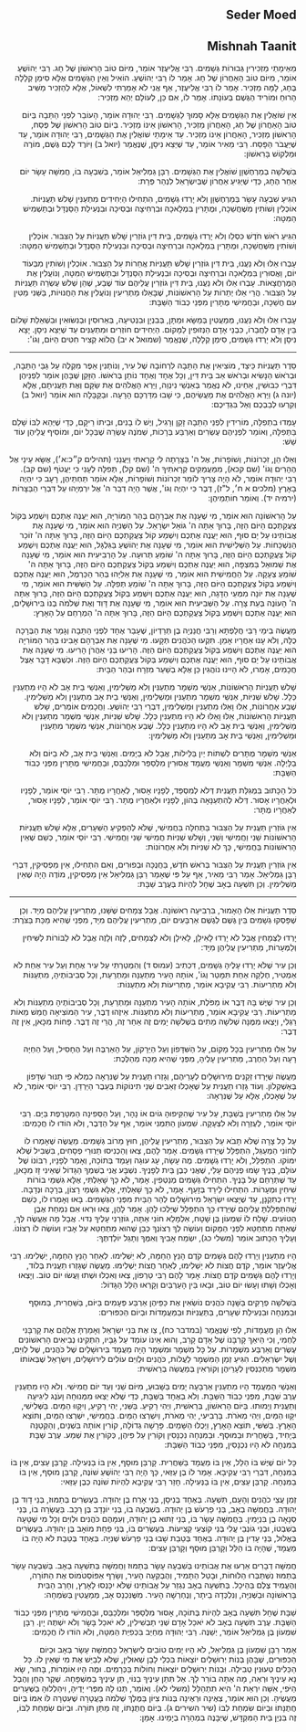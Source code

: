 <h2 dir='rtl'>Seder Moed</h2>
<h2 dir='rtl'>Mishnah Taanit</h2>
<p dir='rtl'>מֵאֵימָתַי מַזְכִּירִין גְּבוּרוֹת גְּשָׁמִים. רַבִּי אֱלִיעֶזֶר אוֹמֵר, מִיּוֹם טוֹב הָרִאשׁוֹן שֶׁל חָג. רַבִּי יְהוֹשֻׁעַ אוֹמֵר, מִיּוֹם טוֹב הָאַחֲרוֹן שֶׁל חָג. אָמַר לוֹ רַבִּי יְהוֹשֻׁעַ. הוֹאִיל וְאֵין הַגְּשָׁמִים אֶלָּא סִימַן קְלָלָה בֶּחָג, לָמָּה מַזְכִּיר. אָמַר לוֹ רַבִּי אֱלִיעֶזֶר, אַף אֲנִי לֹא אָמַרְתִּי לִשְׁאוֹל, אֶלָּא לְהַזְכִּיר מַשִּׁיב הָרוּחַ וּמוֹרִיד הַגֶּשֶׁם בְּעוֹנָתוֹ. אָמַר לוֹ, אִם כֵּן, לְעוֹלָם יְהֵא מַזְכִּיר:</p>
<p dir='rtl'>אֵין שׁוֹאֲלִין אֶת הַגְּשָׁמִים אֶלָּא סָמוּךְ לַגְּשָׁמִים. רַבִּי יְהוּדָה אוֹמֵר, הָעוֹבֵר לִפְנֵי הַתֵּבָה בְּיוֹם טוֹב הָאַחֲרוֹן שֶׁל חַג, הָאַחֲרוֹן מַזְכִּיר, הָרִאשׁוֹן אֵינוֹ מַזְכִּיר. בְּיוֹם טוֹב הָרִאשׁוֹן שֶׁל פֶּסַח, הָרִאשׁוֹן מַזְכִּיר, הָאַחֲרוֹן אֵינוֹ מַזְכִּיר. עַד אֵימָתַי שׁוֹאֲלִין אֶת הַגְּשָׁמִים, רַבִּי יְהוּדָה אוֹמֵר, עַד שֶׁיַּעֲבֹר הַפָּסַח. רַבִּי מֵאִיר אוֹמֵר, עַד שֶׁיֵּצֵא נִיסָן, שֶׁנֶּאֱמַר (יואל ב) וַיּוֹרֶד לָכֶם גֶּשֶׁם, מוֹרֶה וּמַלְקוֹשׁ בָּרִאשׁוֹן:</p>
<p dir='rtl'>בִּשְׁלשָׁה בְמַרְחֶשְׁוָן שׁוֹאֲלִין אֶת הַגְּשָׁמִים. רַבָּן גַּמְלִיאֵל אוֹמֵר, בְּשִׁבְעָה בוֹ, חֲמִשָּׁה עָשָׂר יוֹם אַחַר הֶחָג, כְּדֵי שֶׁיַּגִּיעַ אַחֲרוֹן שֶׁבְּיִשְׂרָאֵל לִנְהַר פְּרָת:</p>
<p dir='rtl'>הִגִּיעַ שִׁבְעָה עָשָׂר בְּמַרְחֶשְׁוָן וְלֹא יָרְדוּ גְשָׁמִים, הִתְחִילוּ הַיְחִידִים מִתְעַנִּין שָׁלשׁ תַּעֲנִיּוֹת. אוֹכְלִין וְשׁוֹתִין מִשֶּׁחֲשֵׁכָה, וּמֻתָּרִין בִּמְלָאכָה וּבִרְחִיצָה וּבְסִיכָה וּבִנְעִילַת הַסַּנְדָּל וּבְתַשְׁמִישׁ הַמִּטָּה:</p>
<p dir='rtl'>הִגִּיעַ רֹאשׁ חֹדֶשׁ כִּסְלֵו וְלֹא יָרְדוּ גְשָׁמִים, בֵּית דִּין גּוֹזְרִין שָׁלשׁ תַּעֲנִיוֹת עַל הַצִּבּוּר. אוֹכְלִין וְשׁוֹתִין מִשֶּׁחֲשֵׁכָה, וּמֻתָּרִין בִּמְלָאכָה וּבִרְחִיצָה וּבְסִיכָה וּבִנְעִילַת הַסַּנְדָּל וּבְתַשְׁמִישׁ הַמִּטָּה:</p>
<p dir='rtl'>עָבְרוּ אֵלּוּ וְלֹא נַעֲנוּ, בֵּית דִּין גּוֹזְרִין שָׁלשׁ תַּעֲנִיּוֹת אֲחֵרוֹת עַל הַצִּבּוּר. אוֹכְלִין וְשׁוֹתִין מִבְּעוֹד יוֹם, וַאֲסוּרִין בִּמְלָאכָה וּבִרְחִיצָה וּבְסִיכָה וּבִנְעִילַת הַסַּנְדָּל וּבְתַשְׁמִישׁ הַמִּטָּה, וְנוֹעֲלִין אֶת הַמֶּרְחֲצָאוֹת. עָבְרוּ אֵלּוּ וְלֹא נַעֲנוּ, בֵּית דִּין גּוֹזְרִין עֲלֵיהֶם עוֹד שֶׁבַע, שֶׁהֵן שְׁלשׁ עֶשְׂרֵה תַּעֲנִיּוֹת עַל הַצִּבּוּר. הֲרֵי אֵלּוּ יְתֵרוֹת עַל הָרִאשׁוֹנוֹת, שֶׁבָּאֵלּוּ מַתְרִיעִין וְנוֹעֲלִין אֶת הַחֲנוּיוֹת, בַּשֵּׁנִי מַטִּין עִם חֲשֵׁכָה, וּבַחֲמִישִׁי מֻתָּרִין מִפְּנֵי כְבוֹד הַשַּׁבָּת:</p>
<p dir='rtl'>עָבְרוּ אֵלּוּ וְלֹא נַעֲנוּ, מְמַעֲטִין בְּמַשָּׂא וּמַתָּן, בְּבִנְיָן וּבִנְטִיעָה, בְּאֵרוּסִין וּבְנִשּׂוּאִין וּבִשְׁאֵלַת שָׁלוֹם בֵּין אָדָם לַחֲבֵרוֹ, כִּבְנֵי אָדָם הַנְּזוּפִין לַמָּקוֹם. הַיְחִידִים חוֹזְרִים וּמִתְעַנִּים עַד שֶׁיֵּצֵא נִיסָן. יָצָא נִיסָן וְלֹא יָרְדוּ גְשָׁמִים, סִימַן קְלָלָה, שֶׁנֶּאֱמַר (שמואל א יב) הֲלוֹא קְצִיר חִטִּים הַיּוֹם, וְגוֹ':</p>

---

<p dir='rtl'>סֵדֶר תַּעֲנִיּוֹת כֵּיצַד, מוֹצִיאִין אֶת הַתֵּבָה לִרְחוֹבָהּ שֶׁל עִיר, וְנוֹתְנִין אֵפֶר מִקְלֶה עַל גַּבֵּי הַתֵּבָה, וּבְרֹאשׁ הַנָּשִׂיא וּבְרֹאשׁ אַב בֵּית דִּין, וְכָל אֶחָד וְאֶחָד נוֹתֵן בְּרֹאשׁוֹ. הַזָּקֵן שֶׁבָּהֶן אוֹמֵר לִפְנֵיהֶן דִּבְרֵי כִבּוּשִׁין, אַחֵינוּ, לֹא נֶאֱמַר בְּאַנְשֵׁי נִינְוֵה, וַיַּרְא הָאֱלֹהִים אֶת שַׂקָּם וְאֶת תַּעֲנִיתָם, אֶלָּא (יונה ג) וַיַּרְא הָאֱלֹהִים אֶת מַעֲשֵׂיהֶם, כִּי שָׁבוּ מִדַּרְכָּם הָרָעָה. וּבַקַּבָּלָה הוּא אוֹמֵר (יואל ב) וְקִרְעוּ לְבַבְכֶם וְאַל בִּגְדֵיכֶם:</p>
<p dir='rtl'>עָמְדוּ בִתְפִלָּה, מוֹרִידִין לִפְנֵי הַתֵּבָה זָקֵן וְרָגִיל, וְיֶשׁ לוֹ בָנִים, וּבֵיתוֹ רֵיקָם, כְּדֵי שֶׁיְּהֵא לִבּוֹ שָׁלֵם בַּתְּפִלָּה, וְאוֹמֵר לִפְנֵיהֶם עֶשְׂרִים וְאַרְבַּע בְּרָכוֹת, שְׁמֹנֶה עֶשְׂרֵה שֶׁבְּכָל יוֹם, וּמוֹסִיף עֲלֵיהֶן עוֹד שֵׁשׁ:</p>
<p dir='rtl'>וְאֵלּוּ הֵן, זִכְרוֹנוֹת, וְשׁוֹפָרוֹת, אֶל ה' בַּצָּרָתָה לִּי קָרָאתִי וַיַּעֲנֵנִי (תהילים ק״כ:א׳), אֶשָּׂא עֵינַי אֶל הֶהָרִים וְגוֹ' (שם קכא), מִמַּעֲמַקִּים קְרָאתִיךָ ה' (שם קל), תְּפִלָּה לְעָנִי כִי יַעֲטֹף (שם קב). רַבִּי יְהוּדָה אוֹמֵר, לֹא הָיָה צָרִיךְ לוֹמַר זִכְרוֹנוֹת וְשׁוֹפָרוֹת, אֶלָּא אוֹמֵר תַּחְתֵּיהֶן, רָעָב כִּי יִהְיֶה בָאָרֶץ (מלכים א ח׳, ל"ז), דֶּבֶר כִּי יִהְיֶה וְגוֹ', אֲשֶׁר הָיָה דְבַר ה' אֶל יִרְמְיָהוּ עַל דִּבְרֵי הַבַּצָּרוֹת (ירמיה יד). וְאוֹמֵר חוֹתְמֵיהֶן:</p>
<p dir='rtl'>עַל הָרִאשׁוֹנָה הוּא אוֹמֵר, מִי שֶׁעָנָה אֶת אַבְרָהָם בְּהַר הַמּוֹרִיָּה, הוּא יַעֲנֶה אֶתְכֶם וְיִשְׁמַע בְּקוֹל צַעֲקַתְכֶם הַיּוֹם הַזֶּה, בָּרוּךְ אַתָּה ה' גּוֹאֵל יִשְׂרָאֵל. עַל הַשְּׁנִיָּה הוּא אוֹמֵר, מִי שֶׁעָנָה אֶת אֲבוֹתֵינוּ עַל יַם סוּף, הוּא יַעֲנֶה אֶתְכֶם וְיִשְׁמַע קוֹל צַעֲקַתְכֶם הַיּוֹם הַזֶּה, בָּרוּךְ אַתָּה ה' זוֹכֵר הַנִּשְׁכָּחוֹת. עַל הַשְּׁלִישִׁית הוּא אוֹמֵר, מִי שֶׁעָנָה אֶת יְהוֹשֻׁעַ בַּגִּלְגָּל, הוּא יַעֲנֶה אֶתְכֶם וְיִשְׁמַע קוֹל צַעֲקַתְכֶם הַיּוֹם הַזֶּה, בָּרוּךְ אַתָּה ה' שׁוֹמֵעַ תְּרוּעָה. עַל הָרְבִיעִית הוּא אוֹמֵר, מִי שֶׁעָנָה אֶת שְׁמוּאֵל בַּמִּצְפָּה, הוּא יַעֲנֶה אֶתְכֶם וְיִשְׁמַע בְּקוֹל צַעֲקַתְכֶם הַיּוֹם הַזֶּה, בָּרוּךְ אַתָּה ה' שׁוֹמֵעַ צְעָקָה. עַל הַחֲמִישִׁית הוּא אוֹמֵר, מִי שֶׁעָנָה אֶת אֵלִיָּהוּ בְּהַר הַכַּרְמֶל, הוּא יַעֲנֶה אֶתְכֶם וְיִשְׁמַע בְּקוֹל צַעֲקַתְכֶם הַיּוֹם הַזֶּה, בָּרוּךְ אַתָּה ה' שׁוֹמֵעַ תְּפִלָּה. עַל הַשִּׁשִּׁית הוּא אוֹמֵר, מִי שֶׁעָנָה אֶת יוֹנָה מִמְּעֵי הַדָּגָה, הוּא יַעֲנֶה אֶתְכֶם וְיִשְׁמַע בְּקוֹל צַעֲקַתְכֶם הַיּוֹם הַזֶּה, בָּרוּךְ אַתָּה ה' הָעוֹנֶה בְּעֵת צָרָה. עַל הַשְּׁבִיעִית הוּא אוֹמֵר, מִי שֶׁעָנָה אֶת דָּוִד וְאֶת שְׁלֹמֹה בְנוֹ בִּירוּשָׁלַיִם, הוּא יַעֲנֶה אֶתְכֶם וְיִשְׁמַע בְּקוֹל צַעֲקַתְכֶם הַיּוֹם הַזֶּה, בָּרוּךְ אַתָּה ה' הַמְרַחֵם עַל הָאָרֶץ:</p>
<p dir='rtl'>מַעֲשֶׂה בִימֵי רַבִּי חֲלַפְתָּא וְרַבִּי חֲנַנְיָה בֶן תְּרַדְיוֹן, שֶׁעָבַר אֶחָד לִפְנֵי הַתֵּבָה וְגָמַר אֶת הַבְּרָכָה כֻלָּהּ, וְלֹא עָנוּ אַחֲרָיו אָמֵן. תִּקְעוּ הַכֹּהֲנִים תְּקָעוּ. מִי שֶׁעָנָה אֶת אַבְרָהָם אָבִינוּ בְּהַר הַמּוֹרִיָּה הוּא יַעֲנֶה אֶתְכֶם וְיִשְׁמַע בְּקוֹל צַעֲקַתְכֶם הַיּוֹם הַזֶּה. הָרִיעוּ בְּנֵי אַהֲרֹן הָרִיעוּ. מִי שֶׁעָנָה אֶת אֲבוֹתֵינוּ עַל יַם סוּף, הוּא יַעֲנֶה אֶתְכֶם וְיִשְׁמַע בְּקוֹל צַעֲקַתְכֶם הַיּוֹם הַזֶּה. וּכְשֶׁבָּא דָבָר אֵצֶל חֲכָמִים, אָמְרוּ, לֹא הָיִינוּ נוֹהֲגִין כֵּן אֶלָּא בְשַׁעַר מִזְרָח וּבְהַר הַבָּיִת:</p>
<p dir='rtl'>שָׁלשׁ תַּעֲנִיּוֹת הָרִאשׁוֹנוֹת, אַנְשֵׁי מִשְׁמָר מִתְעַנִּין וְלֹא מַשְׁלִימִין, וְאַנְשֵׁי בֵית אָב לֹא הָיוּ מִתְעַנִּין כְּלָל. שָׁלשׁ שְׁנִיּוֹת, אַנְשֵׁי מִשְׁמָר מִתְעַנִּין וּמַשְׁלִימִין, וְאַנְשֵׁי בֵית אָב מִתְעַנִּין וְלֹא מַשְׁלִימִין. שֶׁבַע אַחֲרוֹנוֹת, אֵלּוּ וָאֵלּוּ מִתְעַנִּין וּמַשְׁלִימִין, דִּבְרֵי רַבִּי יְהוֹשֻׁעַ. וַחֲכָמִים אוֹמְרִים, שָׁלשׁ תַּעֲנִיּוֹת הָרִאשׁוֹנוֹת, אֵלּוּ וָאֵלּוּ לֹא הָיוּ מִתְעַנִּין כְּלָל. שָׁלשׁ שְׁנִיּוֹת, אַנְשֵׁי מִשְׁמָר מִתְעַנִּין וְלֹא מַשְׁלִימִין, וְאַנְשֵׁי בֵית אָב לֹא הָיוּ מִתְעַנִּין כְּלָל. שֶׁבַע אַחֲרוֹנוֹת, אַנְשֵׁי מִשְׁמָר מִתְעַנִּין וּמַשְׁלִימִין, וְאַנְשֵׁי בֵית אָב מִתְעַנִּין וְלֹא מַשְׁלִימִין:</p>
<p dir='rtl'>אַנְשֵׁי מִשְׁמָר מֻתָּרִים לִשְׁתּוֹת יַיִן בַּלֵּילוֹת, אֲבָל לֹא בַיָּמִים. וְאַנְשֵׁי בֵית אָב, לֹא בַיּוֹם וְלֹא בַלָּיְלָה. אַנְשֵׁי מִשְׁמָר וְאַנְשֵׁי מַעֲמָד אֲסוּרִין מִלְּסַפֵּר וּמִלְּכַבֵּס, וּבַחֲמִישִׁי מֻתָּרִין מִפְּנֵי כְבוֹד הַשַּׁבָּת:</p>
<p dir='rtl'>כֹּל הַכָּתוּב בִּמְגִלַּת תַּעֲנִית דְּלֹא לְמִסְפַּד, לְפָנָיו אָסוּר, לְאַחֲרָיו מֻתָּר. רַבִּי יוֹסֵי אוֹמֵר, לְפָנָיו וּלְאַחֲרָיו אָסוּר. דְּלֹא לְהִתְעַנָּאָה בְהוֹן, לְפָנָיו וּלְאַחֲרָיו מֻתָּר. רַבִּי יוֹסֵי אוֹמֵר, לְפָנָיו אָסוּר, לְאַחֲרָיו מֻתָּר:</p>
<p dir='rtl'>אֵין גּוֹזְרִין תַּעֲנִית עַל הַצִּבּוּר בַּתְּחִלָּה בַּחֲמִישִׁי, שֶׁלֹּא לְהַפְקִיעַ הַשְּׁעָרִים, אֶלָּא שָׁלשׁ תַּעֲנִיּוֹת הָרִאשׁוֹנוֹת שֵׁנִי וַחֲמִישִׁי וְשֵׁנִי, וְשָׁלשׁ שְׁנִיּוֹת חֲמִישִׁי שֵׁנִי וַחֲמִישִׁי. רַבִּי יוֹסֵי אוֹמֵר, כְּשֵׁם שֶׁאֵין הָרִאשׁוֹנוֹת בַּחֲמִישִׁי, כָּךְ לֹא שְׁנִיּוֹת וְלֹא אַחֲרוֹנוֹת:</p>
<p dir='rtl'>אֵין גּוֹזְרִין תַּעֲנִית עַל הַצִּבּוּר בְּרֹאשׁ חֹדֶשׁ, בַּחֲנֻכָּה וּבְפוּרִים, וְאִם הִתְחִילוּ, אֵין מַפְסִיקִין, דִּבְרֵי רַבָּן גַּמְלִיאֵל. אָמַר רַבִּי מֵאִיר, אַף עַל פִּי שֶׁאָמַר רַבָּן גַּמְלִיאֵל אֵין מַפְסִיקִין, מוֹדֶה הָיָה שֶׁאֵין מַשְׁלִימִין. וְכֵן תִּשְׁעָה בְאָב שֶׁחָל לִהְיוֹת בְּעֶרֶב שַׁבָּת:</p>

---

<p dir='rtl'>סֵדֶר תַּעֲנִיּוֹת אֵלוּ הָאָמוּר, בִּרְבִיעָה רִאשׁוֹנָה. אֲבָל צְמָחִים שֶׁשָּׁנוּ, מַתְרִיעִין עֲלֵיהֶם מִיָּד. וְכֵן שֶׁפָּסְקוּ גְשָׁמִים בֵּין גֶּשֶׁם לְגֶשֶׁם אַרְבָּעִים יוֹם, מַתְרִיעִין עֲלֵיהֶם מִיָּד, מִפְּנֵי שֶׁהִיא מַכַּת בַּצֹּרֶת:</p>
<p dir='rtl'>יָרְדוּ לַצְּמָחִין אֲבָל לֹא יָרְדוּ לָאִילָן, לָאִילָן וְלֹא לַצְּמָחִים, לָזֶה וְלָזֶה אֲבָל לֹא לַבּוֹרוֹת לַשִּׁיחִין וְלַמְּעָרוֹת, מַתְרִיעִין עֲלֵיהֶן מִיָּד:</p>
<p dir='rtl'>וְכֵן עִיר שֶׁלֹּא יָרְדוּ עָלֶיהָ גְשָׁמִים, דִּכְתִיב (עמוס ד) וְהִמְטַרְתִּי עַל עִיר אֶחָת וְעַל עִיר אַחַת לֹא אַמְטִיר, חֶלְקָה אַחַת תִּמָּטֵר וְגוֹ', אוֹתָהּ הָעִיר מִתְעַנָּה וּמַתְרַעַת, וְכָל סְבִיבוֹתֶיהָ, מִתְעַנּוֹת וְלֹא מַתְרִיעוֹת. רַבִּי עֲקִיבָא אוֹמֵר, מַתְרִיעוֹת וְלֹא מִתְעַנּוֹת:</p>
<p dir='rtl'>וְכֵן עִיר שֶׁיֶּשׁ בָּהּ דֶּבֶר אוֹ מַפֹּלֶת, אוֹתָהּ הָעִיר מִתְעַנָּה וּמַתְרַעַת, וְכָל סְבִיבוֹתֶיהָ מִתְעַנּוֹת וְלֹא מַתְרִיעוֹת. רַבִּי עֲקִיבָא אוֹמֵר, מַתְרִיעוֹת וְלֹא מִתְעַנּוֹת. אֵיזֶהוּ דֶבֶר, עִיר הַמּוֹצִיאָה חֲמֵשׁ מֵאוֹת רַגְלִי, וְיָצְאוּ מִמֶּנָּה שְׁלשָׁה מֵתִים בִּשְׁלשָׁה יָמִים זֶה אַחַר זֶה, הֲרֵי זֶה דֶבֶר. פָּחוֹת מִכָּאן, אֵין זֶה דֶבֶר:</p>
<p dir='rtl'>עַל אֵלּוּ מַתְרִיעִין בְּכָל מָקוֹם, עַל הַשִּׁדָּפוֹן וְעַל הַיֵּרָקוֹן, עַל הָאַרְבֶּה וְעַל הֶחָסִיל, וְעַל הַחַיָּה רָעָה וְעַל הַחֶרֶב, מַתְרִיעִין עָלֶיהָ, מִפְּנֵי שֶׁהִיא מַכָּה מְהַלֶּכֶת:</p>
<p dir='rtl'>מַעֲשֶׂה שֶׁיָּרְדוּ זְקֵנִים מִירוּשָׁלַיִם לְעָרֵיהֶם, וְגָזְרוּ תַעֲנִית עַל שֶׁנִּרְאָה כִמְלֹא פִי תַנּוּר שִׁדָּפוֹן בְּאַשְׁקְלוֹן. וְעוֹד גָּזְרוּ תַעֲנִית עַל שֶׁאָכְלוּ זְאֵבִים שְׁנֵי תִינוֹקוֹת בְּעֵבֶר הַיַּרְדֵּן. רַבִּי יוֹסֵי אוֹמֵר, לֹא עַל שֶׁאָכְלוּ, אֶלָּא עַל שֶׁנִּרְאָה:</p>
<p dir='rtl'>עַל אֵלּוּ מַתְרִיעִין בְּשַׁבָּת, עַל עִיר שֶׁהִקִּיפוּהָ גוֹיִם אוֹ נָהָר, וְעַל הַסְּפִינָה הַמִּטָּרֶפֶת בַּיָּם. רַבִּי יוֹסֵי אוֹמֵר, לְעֶזְרָה וְלֹא לִצְעָקָה. שִׁמְעוֹן הַתִּמְנִי אוֹמֵר, אַף עַל הַדֶּבֶר, וְלֹא הוֹדוּ לוֹ חֲכָמִים:</p>
<p dir='rtl'>עַל כָּל צָרָה שֶׁלֹּא תָבֹא עַל הַצִּבּוּר, מַתְרִיעִין עֲלֵיהֶן, חוּץ מֵרוֹב גְּשָׁמִים. מַעֲשֶׂה שֶׁאָמְרוּ לוֹ לְחוֹנִי הַמְעַגֵּל, הִתְפַּלֵּל שֶׁיֵּרְדוּ גְשָׁמִים. אָמַר לָהֶם, צְאוּ וְהַכְנִיסוּ תַנּוּרֵי פְסָחִים, בִּשְׁבִיל שֶׁלֹּא יִמּוֹקוּ. הִתְפַּלֵּל, וְלֹא יָרְדוּ גְשָׁמִים. מֶה עָשָׂה, עָג עוּגָה וְעָמַד בְּתוֹכָהּ, וְאָמַר לְפָנָיו, רִבּוֹנוֹ שֶׁל עוֹלָם, בָּנֶיךָ שָׂמוּ פְנֵיהֶם עָלַי, שֶׁאֲנִי כְבֶן בַּיִת לְפָנֶיךָ. נִשְׁבָּע אֲנִי בְשִׁמְךָ הַגָּדוֹל שֶׁאֵינִי זָז מִכָּאן, עַד שֶׁתְּרַחֵם עַל בָּנֶיךָ. הִתְחִילוּ גְּשָׁמִים מְנַטְּפִין. אָמַר, לֹא כָךְ שָׁאַלְתִּי, אֶלָּא גִּשְׁמֵי בוֹרוֹת שִׁיחִין וּמְעָרוֹת. הִתְחִילוּ לֵירֵד בְּזָעַף. אָמַר, לֹא כָךְ שָׁאַלְתִּי, אֶלָּא גִּשְׁמֵי רָצוֹן, בְּרָכָה וּנְדָבָה. יָרְדוּ כְתִקְנָן, עַד שֶׁיָּצְאוּ יִשְׂרָאֵל מִירוּשָׁלַיִם לְהַר הַבַּיִת מִפְּנֵי הַגְּשָׁמִים. בָּאוּ וְאָמְרוּ לוֹ, כְּשֵׁם שֶׁהִתְפַּלַלְתָּ עֲלֵיהֶם שֶׁיֵּרְדוּ כָּךְ הִתְפַּלֵּל שֶׁיֵּלְכוּ לָהֶן. אָמַר לָהֶן, צְאוּ וּרְאוּ אִם נִמְחֵת אֶבֶן הַטּוֹעִים. שָׁלַח לוֹ שִׁמְעוֹן בֶּן שָׁטָח, אִלְמָלֵא חוֹנִי אַתָּה, גּוֹזְרַנִי עָלֶיךָ נִדּוּי. אֲבָל מָה אֶעֱשֶׂה לְּךָ, שֶׁאַתָּה מִתְחַטֵּא לִפְנֵי הַמָּקוֹם וְעוֹשֶׂה לְךָ רְצוֹנְךָ כְּבֵן שֶׁהוּא מִתְחַטֵּא עַל אָבִיו וְעוֹשֶׂה לוֹ רְצוֹנוֹ. וְעָלֶיךָ הַכָּתוּב אוֹמֵר (משלי כג), יִשְׂמַח אָבִיךָ וְאִמֶּךָ וְתָגֵל יוֹלַדְתֶּךָ:</p>
<p dir='rtl'>הָיוּ מִתְעַנִּין וְיָרְדוּ לָהֶם גְּשָׁמִים קֹדֶם הָנֵץ הַחַמָּה, לֹא יַשְׁלִימוּ. לְאַחַר הָנֵץ הַחַמָּה, יַשְׁלִימוּ. רַבִּי אֱלִיעֶזֶר אוֹמֵר, קֹדֶם חֲצוֹת לֹא יַשְׁלִימוּ, לְאַחַר חֲצוֹת יַשְׁלִימוּ. מַעֲשֶׂה שֶׁגָּזְרוּ תַעֲנִית בְּלוֹד, וְיָרְדוּ לָהֶם גְּשָׁמִים קֹדֶם חֲצוֹת. אָמַר לָהֶם רַבִּי טַרְפוֹן, צְאוּ וְאִכְלוּ וּשְׁתוּ וַעֲשׂוּ יוֹם טוֹב. וְיָצְאוּ וְאָכְלוּ וְשָׁתוּ וְעָשׂוּ יוֹם טוֹב, וּבָאוּ בֵּין הָעַרְבַּיִם וְקָרְאוּ הַלֵּל הַגָּדוֹל:</p>
<p dir='rtl'>בִּשְׁלשָׁה פְרָקִים בַּשָּׁנָה כֹּהֲנִים נוֹשְׂאִין אֶת כַּפֵּיהֶן אַרְבַּע פְּעָמִים בַּיּוֹם, בַּשַּׁחֲרִית, בַּמּוּסָף וּבַמִּנְחָה וּבִנְעִילַת שְׁעָרִים, בַּתַּעֲנִיּוֹת וּבַמַּעֲמָדוֹת וּבְיוֹם הַכִּפּוּרִים:</p>
<p dir='rtl'>אֵלּוּ הֵן מַעֲמָדוֹת, לְפִי שֶׁנֶּאֱמַר (במדבר כח), צַו אֶת בְּנֵי יִשְׂרָאֵל וְאָמַרְתָּ אֲלֵהֶם אֶת קָרְבָּנִי לַחְמִי, וְכִי הֵיאַךְ קָרְבָּנוֹ שֶׁל אָדָם קָרֵב, וְהוּא אֵינוֹ עוֹמֵד עַל גַּבָּיו, הִתְקִינוּ נְבִיאִים הָרִאשׁוֹנִים עֶשְׂרִים וְאַרְבַּע מִשְׁמָרוֹת. עַל כָּל מִשְׁמָר וּמִשְׁמָר הָיָה מַעֲמָד בִּירוּשָׁלַיִם שֶׁל כֹּהֲנִים, שֶׁל לְוִיִּם, וְשֶׁל יִשְׂרְאֵלִים. הִגִּיעַ זְמַן הַמִּשְׁמָר לַעֲלוֹת, כֹּהֲנִים וּלְוִיִּם עוֹלִים לִירוּשָׁלַיִם, וְיִשְׂרָאֵל שֶׁבְּאוֹתוֹ מִשְׁמָר מִתְכַּנְּסִין לְעָרֵיהֶן וְקוֹרְאִין בְּמַעֲשֵׂה בְרֵאשִׁית:</p>
<p dir='rtl'>וְאַנְשֵׁי הַמַּעֲמָד הָיוּ מִתְעַנִּין אַרְבָּעָה יָמִים בַּשָּׁבוּעַ, מִיּוֹם שֵׁנִי וְעַד יוֹם חֲמִישִׁי. וְלֹא הָיוּ מִתְעַנִּין עֶרֶב שַׁבָּת, מִפְּנֵי כְבוֹד הַשַּׁבָּת. וְלֹא בְאֶחָד בַּשַּׁבָּת, כְּדֵי שֶׁלֹּא יֵצְאוּ מִמְּנוּחָה וָעֹנֶג לִיגִיעָה וְתַעֲנִית וְיָמוּתוּ. בַּיּוֹם הָרִאשׁוֹן, בְּרֵאשִׁית, וִיְהִי רָקִיעַ. בַּשֵּׁנִי, יְהִי רָקִיעַ, וְיִקָּווּ הַמַּיִם. בַּשְּׁלִישִׁי, יִקָּווּ הַמַּיִם, וִיְהִי מְאֹרֹת. בָּרְבִיעִי, יְהִי מְאֹרֹת, וְיִשְׁרְצוּ הַמַּיִם. בַּחֲמִישִׁי, יִשְׁרְצוּ הַמַּיִם, וְתּוֹצֵא הָאָרֶץ. בַּשִּׁשִּׁי, תּוֹצֵא הָאָרֶץ, וַיְכֻלּוּ הַשָּׁמַיִם. פָּרָשָׁה גְדוֹלָה, קוֹרִין אוֹתָהּ בִּשְׁנַיִם, וְהַקְּטַנָּה בְּיָחִיד, בַּשַּׁחֲרִית וּבַמּוּסָף. וּבַמִּנְחָה נִכְנָסִין וְקוֹרִין עַל פִּיהֶן, כְּקוֹרִין אֶת שְׁמַע. עֶרֶב שַׁבָּת בַּמִּנְחָה לֹא הָיוּ נִכְנָסִין, מִפְּנֵי כְבוֹד הַשַּׁבָּת:</p>
<p dir='rtl'>כָּל יוֹם שֶׁיֶּשׁ בּוֹ הַלֵּל, אֵין בּוֹ מַעֲמָד בַּשַּׁחֲרִית. קָרְבַּן מוּסָף, אֵין בּוֹ בַנְּעִילָה. קָרְבַּן עֵצִים, אֵין בּוֹ בַמִּנְחָה, דִּבְרֵי רַבִּי עֲקִיבָא. אָמַר לוֹ בֶן עַזַּאי, כָּךְ הָיָה רַבִּי יְהוֹשֻׁעַ שׁוֹנֶה, קָרְבַּן מוּסָף, אֵין בּוֹ בַמִּנְחָה. קָרְבַּן עֵצִים, אֵין בּוֹ בַנְּעִילָה. חָזַר רַבִּי עֲקִיבָא לִהְיוֹת שׁוֹנֶה כְבֶן עַזַּאי:</p>
<p dir='rtl'>זְמַן עֲצֵי כֹהֲנִים וְהָעָם, תִּשְׁעָה. בְּאֶחָד בְּנִיסָן, בְּנֵי אָרַח בֶּן יְהוּדָה. בְּעֶשְׂרִים בְּתַמּוּז, בְּנֵי דָוִד בֶּן יְהוּדָה. בַּחֲמִשָּׁה בְאָב, בְּנֵי פַרְעֹשׁ בֶּן יְהוּדָה. בְּשִׁבְעָה בוֹ, בְּנֵי יוֹנָדָב בֶּן רֵכָב. בַּעֲשָׂרָה בוֹ, בְּנֵי סְנָאָה בֶן בִּנְיָמִין. בַּחֲמִשָּׁה עָשָׂר בּוֹ, בְּנֵי זַתּוּא בֶן יְהוּדָה, וְעִמָּהֶם כֹּהֲנִים וּלְוִיִּם וְכָל מִי שֶׁטָּעָה בְשִׁבְטוֹ, וּבְנֵי גוֹנְבֵי עֱלִי בְּנֵי קוֹצְעֵי קְצִיעוֹת. בְּעֶשְׂרִים בּוֹ, בְּנֵי פַחַת מוֹאָב בֶּן יְהוּדָה. בְּעֶשְׂרִים בֶּאֱלוּל, בְּנֵי עָדִין בֶּן יְהוּדָה. בְּאֶחָד בְּטֵבֵת שָׁבוּ בְנֵי פַרְעֹשׁ שְׁנִיָּה. בְּאֶחָד בְּטֵבֵת לֹא הָיָה בוֹ מַעֲמָד, שֶׁהָיָה בוֹ הַלֵּל וְקָרְבַּן מוּסָף וְקָרְבַּן עֵצִים:</p>
<p dir='rtl'>חֲמִשָּׁה דְבָרִים אֵרְעוּ אֶת אֲבוֹתֵינוּ בְּשִׁבְעָה עָשָׂר בְּתַמּוּז וַחֲמִשָּׁה בְּתִשְׁעָה בְאָב. בְּשִׁבְעָה עָשָׂר בְּתַמּוּז נִשְׁתַּבְּרוּ הַלּוּחוֹת, וּבָטַל הַתָּמִיד, וְהֻבְקְעָה הָעִיר, וְשָׂרַף אַפּוֹסְטֹמוֹס אֶת הַתּוֹרָה, וְהֶעֱמִיד צֶלֶם בַּהֵיכָל. בְּתִשְׁעָה בְאָב נִגְזַר עַל אֲבוֹתֵינוּ שֶׁלֹּא יִכָּנְסוּ לָאָרֶץ, וְחָרַב הַבַּיִת בָּרִאשׁוֹנָה וּבַשְּׁנִיָּה, וְנִלְכְּדָה בֵיתָר, וְנֶחְרְשָׁה הָעִיר. מִשֶּׁנִּכְנַס אָב, מְמַעֲטִין בְּשִׂמְחָה:</p>
<p dir='rtl'>שַׁבָּת שֶׁחָל תִּשְׁעָה בְאָב לִהְיוֹת בְּתוֹכָהּ, אָסוּר מִלְּסַפֵּר וּמִלְּכַבֵּס, וּבַחֲמִישִׁי מֻתָּרִין מִפְּנֵי כְבוֹד הַשַּׁבָּת. עֶרֶב תִּשְׁעָה בְאָב לֹא יֹאכַל אָדָם שְׁנֵי תַבְשִׁילִין, לֹא יֹאכַל בָּשָׂר וְלֹא יִשְׁתֶּה יָיִן. רַבָּן שִׁמְעוֹן בֶּן גַּמְלִיאֵל אוֹמֵר, יְשַׁנֶּה. רַבִּי יְהוּדָה מְחַיֵּב בִּכְפִיַּת הַמִּטָּה, וְלֹא הוֹדוּ לוֹ חֲכָמִים:</p>
<p dir='rtl'>אָמַר רַבָּן שִׁמְעוֹן בֶּן גַּמְלִיאֵל, לֹא הָיוּ יָמִים טוֹבִים לְיִשְׂרָאֵל כַּחֲמִשָּׁה עָשָׂר בְּאָב וּכְיוֹם הַכִּפּוּרִים, שֶׁבָּהֶן בְּנוֹת יְרוּשָׁלַיִם יוֹצְאוֹת בִּכְלֵי לָבָן שְׁאוּלִין, שֶׁלֹּא לְבַיֵּשׁ אֶת מִי שֶׁאֵין לוֹ. כָּל הַכֵּלִים טְעוּנִין טְבִילָה. וּבְנוֹת יְרוּשָׁלַיִם יוֹצְאוֹת וְחוֹלוֹת בַּכְּרָמִים. וּמֶה הָיוּ אוֹמְרוֹת, בָּחוּר, שָׂא נָא עֵינֶיךָ וּרְאֵה, מָה אַתָּה בוֹרֵר לָךְ. אַל תִּתֵּן עֵינֶיךָ בַנּוֹי, תֵּן עֵינֶיךָ בַמִּשְׁפָּחָה. שֶׁקֶר הַחֵן וְהֶבֶל הַיֹּפִי, אִשָּׁה יִרְאַת ה' הִיא תִתְהַלָּל (משלי לא). וְאוֹמֵר, תְּנוּ לָהּ מִפְּרִי יָדֶיהָ, וִיהַלְלוּהָ בַשְּׁעָרִים מַעֲשֶׂיהָ. וְכֵן הוּא אוֹמֵר, צְאֶינָה וּרְאֶינָה בְּנוֹת צִיּוֹן בַּמֶּלֶךְ שְׁלֹמֹה בָּעֲטָרָה שֶׁעִטְּרָה לּוֹ אִמּוֹ בְּיוֹם חֲתֻנָּתוֹ וּבְיוֹם שִׂמְחַת לִבּוֹ (שיר השירים ג). בְּיוֹם חֲתֻנָּתוֹ, זֶה מַתַּן תּוֹרָה. וּבְיוֹם שִׂמְחַת לִבּוֹ, זֶה בִּנְיַן בֵּית הַמִּקְדָּשׁ, שֶׁיִּבָּנֶה בִמְהֵרָה בְיָמֵינוּ. אָמֵן:</p>